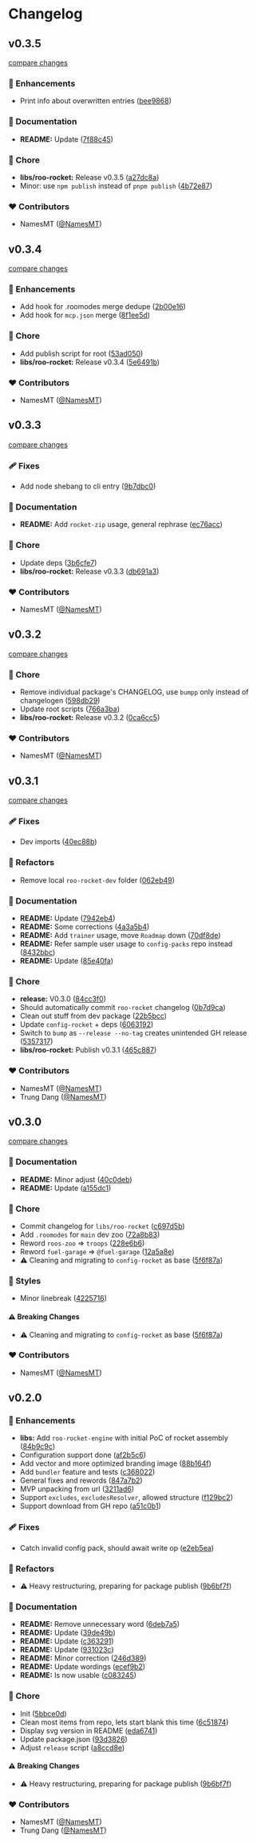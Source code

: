 # Changelog


## v0.3.5

[compare changes](https://github.com/namesmt/roo-rocket/compare/v0.3.4...v0.3.5)

### 🚀 Enhancements

- Print info about overwritten entries ([bee9868](https://github.com/namesmt/roo-rocket/commit/bee9868))

### 📖 Documentation

- **README:** Update ([7f88c45](https://github.com/namesmt/roo-rocket/commit/7f88c45))

### 🏡 Chore

- **libs/roo-rocket:** Release v0.3.5 ([a27dc8a](https://github.com/namesmt/roo-rocket/commit/a27dc8a))
- Minor: use `npm publish` instead of `pnpm publish` ([4b72e87](https://github.com/namesmt/roo-rocket/commit/4b72e87))

### ❤️ Contributors

- NamesMT ([@NamesMT](https://github.com/NamesMT))

## v0.3.4

[compare changes](https://github.com/namesmt/roo-rocket/compare/v0.3.3...v0.3.4)

### 🚀 Enhancements

- Add hook for .roomodes merge dedupe ([2b00e16](https://github.com/namesmt/roo-rocket/commit/2b00e16))
- Add hook for `mcp.json` merge ([8f1ee5d](https://github.com/namesmt/roo-rocket/commit/8f1ee5d))

### 🏡 Chore

- Add publish script for root ([53ad050](https://github.com/namesmt/roo-rocket/commit/53ad050))
- **libs/roo-rocket:** Release v0.3.4 ([5e6491b](https://github.com/namesmt/roo-rocket/commit/5e6491b))

### ❤️ Contributors

- NamesMT ([@NamesMT](https://github.com/NamesMT))

## v0.3.3

[compare changes](https://github.com/namesmt/roo-rocket/compare/v0.3.2...v0.3.3)

### 🩹 Fixes

- Add node shebang to cli entry ([9b7dbc0](https://github.com/namesmt/roo-rocket/commit/9b7dbc0))

### 📖 Documentation

- **README:** Add `rocket-zip` usage, general rephrase ([ec76acc](https://github.com/namesmt/roo-rocket/commit/ec76acc))

### 🏡 Chore

- Update deps ([3b6cfe7](https://github.com/namesmt/roo-rocket/commit/3b6cfe7))
- **libs/roo-rocket:** Release v0.3.3 ([db691a3](https://github.com/namesmt/roo-rocket/commit/db691a3))

### ❤️ Contributors

- NamesMT ([@NamesMT](https://github.com/NamesMT))

## v0.3.2

[compare changes](https://github.com/namesmt/roo-rocket/compare/ls...v0.3.2)

### 🏡 Chore

- Remove individual package's CHANGELOG, use `bumpp` only instead of changelogen ([598db29](https://github.com/namesmt/roo-rocket/commit/598db29))
- Update root scripts ([766a3ba](https://github.com/namesmt/roo-rocket/commit/766a3ba))
- **libs/roo-rocket:** Release v0.3.2 ([0ca6cc5](https://github.com/namesmt/roo-rocket/commit/0ca6cc5))

### ❤️ Contributors

- NamesMT ([@NamesMT](https://github.com/NamesMT))

## v0.3.1

[compare changes](https://github.com/namesmt/roo-rocket/compare/v0.3.0...v0.3.1)

### 🩹 Fixes

- Dev imports ([40ec88b](https://github.com/namesmt/roo-rocket/commit/40ec88b))

### 💅 Refactors

- Remove local `roo-rocket-dev` folder ([062eb49](https://github.com/namesmt/roo-rocket/commit/062eb49))

### 📖 Documentation

- **README:** Update ([7942eb4](https://github.com/namesmt/roo-rocket/commit/7942eb4))
- **README:** Some corrections ([4a3a5b4](https://github.com/namesmt/roo-rocket/commit/4a3a5b4))
- **README:** Add `trainer` usage, move `Roadmap` down ([70df8de](https://github.com/namesmt/roo-rocket/commit/70df8de))
- **README:** Refer sample user usage to `config-packs` repo instead ([8432bbc](https://github.com/namesmt/roo-rocket/commit/8432bbc))
- **README:** Update ([85e40fa](https://github.com/namesmt/roo-rocket/commit/85e40fa))

### 🏡 Chore

- **release:** V0.3.0 ([84cc3f0](https://github.com/namesmt/roo-rocket/commit/84cc3f0))
- Should automatically commit `roo-rocket` changelog ([0b7d9ca](https://github.com/namesmt/roo-rocket/commit/0b7d9ca))
- Clean out stuff from dev package ([22b5bcc](https://github.com/namesmt/roo-rocket/commit/22b5bcc))
- Update `config-rocket` + deps ([6063192](https://github.com/namesmt/roo-rocket/commit/6063192))
- Switch to `bump` as `--release --no-tag` creates unintended GH release ([5357317](https://github.com/namesmt/roo-rocket/commit/5357317))
- **libs/roo-rocket:** Publish v0.3.1 ([465c887](https://github.com/namesmt/roo-rocket/commit/465c887))

### ❤️ Contributors

- NamesMT ([@NamesMT](https://github.com/NamesMT))
- Trung Dang ([@NamesMT](https://github.com/NamesMT))

## v0.3.0

[compare changes](https://github.com/namesmt/roo-rocket/compare/v0.2.0...v0.3.0)

### 📖 Documentation

- **README:** Minor adjust ([40c0deb](https://github.com/namesmt/roo-rocket/commit/40c0deb))
- **README:** Update ([a155dc1](https://github.com/namesmt/roo-rocket/commit/a155dc1))

### 🏡 Chore

- Commit changelog for `libs/roo-rocket` ([c697d5b](https://github.com/namesmt/roo-rocket/commit/c697d5b))
- Add `.roomodes` for `main` dev zoo ([72a8b83](https://github.com/namesmt/roo-rocket/commit/72a8b83))
- Reword `roos-zoo` => `troops` ([228e6b6](https://github.com/namesmt/roo-rocket/commit/228e6b6))
- Reword `fuel-garage` => `@fuel-garage` ([12a5a8e](https://github.com/namesmt/roo-rocket/commit/12a5a8e))
- ⚠️  Cleaning and migrating to `config-rocket` as base ([5f6f87a](https://github.com/namesmt/roo-rocket/commit/5f6f87a))

### 🎨 Styles

- Minor linebreak ([4225716](https://github.com/namesmt/roo-rocket/commit/4225716))

#### ⚠️ Breaking Changes

- ⚠️  Cleaning and migrating to `config-rocket` as base ([5f6f87a](https://github.com/namesmt/roo-rocket/commit/5f6f87a))

### ❤️ Contributors

- NamesMT ([@NamesMT](https://github.com/NamesMT))

## v0.2.0


### 🚀 Enhancements

- **libs:** Add `roo-rocket-engine` with initial PoC of rocket assembly ([84b9c9c](https://github.com/namesmt/roo-rocket/commit/84b9c9c))
- Configuration support done ([af2b5c6](https://github.com/namesmt/roo-rocket/commit/af2b5c6))
- Add vector and more optimized branding image ([88b164f](https://github.com/namesmt/roo-rocket/commit/88b164f))
- Add `bundler` feature and tests ([c368022](https://github.com/namesmt/roo-rocket/commit/c368022))
- General fixes and rewords ([847a7b2](https://github.com/namesmt/roo-rocket/commit/847a7b2))
- MVP unpacking from url ([3211ad6](https://github.com/namesmt/roo-rocket/commit/3211ad6))
- Support `excludes`, `excludesResolver`, allowed structure ([f129bc2](https://github.com/namesmt/roo-rocket/commit/f129bc2))
- Support download from GH repo ([a51c0b1](https://github.com/namesmt/roo-rocket/commit/a51c0b1))

### 🩹 Fixes

- Catch invalid config pack, should await write op ([e2eb5ea](https://github.com/namesmt/roo-rocket/commit/e2eb5ea))

### 💅 Refactors

- ⚠️  Heavy restructuring, preparing for package publish ([9b6bf7f](https://github.com/namesmt/roo-rocket/commit/9b6bf7f))

### 📖 Documentation

- **README:** Remove unnecessary word ([6deb7a5](https://github.com/namesmt/roo-rocket/commit/6deb7a5))
- **README:** Update ([39de49b](https://github.com/namesmt/roo-rocket/commit/39de49b))
- **README:** Update ([c363291](https://github.com/namesmt/roo-rocket/commit/c363291))
- **README:** Update ([931023c](https://github.com/namesmt/roo-rocket/commit/931023c))
- **README:** Minor correction ([246d389](https://github.com/namesmt/roo-rocket/commit/246d389))
- **README:** Update wordings ([ecef9b2](https://github.com/namesmt/roo-rocket/commit/ecef9b2))
- **README:** Is now usable ([c083245](https://github.com/namesmt/roo-rocket/commit/c083245))

### 🏡 Chore

- Init ([5bbce0d](https://github.com/namesmt/roo-rocket/commit/5bbce0d))
- Clean most items from repo, lets start blank this time ([6c51874](https://github.com/namesmt/roo-rocket/commit/6c51874))
- Display svg version in README ([eda6741](https://github.com/namesmt/roo-rocket/commit/eda6741))
- Update package.json ([93d3826](https://github.com/namesmt/roo-rocket/commit/93d3826))
- Adjust `release` script ([a8ccd8e](https://github.com/namesmt/roo-rocket/commit/a8ccd8e))

#### ⚠️ Breaking Changes

- ⚠️  Heavy restructuring, preparing for package publish ([9b6bf7f](https://github.com/namesmt/roo-rocket/commit/9b6bf7f))

### ❤️ Contributors

- NamesMT ([@NamesMT](https://github.com/NamesMT))
- Trung Dang ([@NamesMT](https://github.com/NamesMT))


